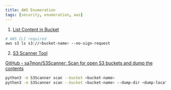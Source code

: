 ```yaml
---
title: AWS Enumeration
tags: [security, enumeration, aws]
---
```


1. <u>List Content in Bucket</u>

````bash
# AWS CLI required
aws s3 ls s3://<bucket-name> --no-sign-request
````

2. <u>S3 Scanner Tool</u>

[GitHub - sa7mon/S3Scanner: Scan for open S3 buckets and dump the contents](https://github.com/sa7mon/S3Scanner)

````bash
python3 -m S3Scanner scan --bucket <bucket-name>
python3 -m S3Scanner scan --bucket <bucket-name> --dump-dir <dump-location>
````